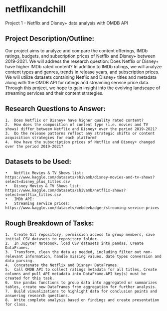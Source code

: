 # netflixandchill
Project 1 - Netflix and Disney+ data analysis with OMDB API

## Project Description/Outline:
Our project aims to analyze and compare the content offerings, IMDb ratings, budgets, and subscription prices of Netflix and Disney+ between 2019-2021. We will address the research question: Does Netflix or Disney+ have higher IMDb rated content? In addition to IMDb ratings, we will analyze content types and genres, trends in release years, and subscription prices. We will utilize datasets containing Netflix and Disney+ titles and metadata along with the OMDB API for ratings and streaming service price data. Through this project, we hope to gain insight into the evolving landscape of streaming services and their content strategies.

## Research Questions to Answer:
    1.	Does Netflix or Disney+ have higher quality rated content?
    2.	How does the composition of content type (i.e. movies and TV shows) differ between Netflix and Disney+ over the period 2019-2021?
    3.	Do the release patterns reflect any strategic shifts or content acquisition strategies for each platform?
    4.	How have the subscription prices of Netflix and Disney+ changed over the period 2019-2021?

## Datasets to be Used:
    •	Netflix Movies & TV Shows list: https://www.kaggle.com/datasets/shivamb/disney-movies-and-tv-shows?select=disney_plus_titles.csv 
    •	Disney Movies & TV Shows list: https://www.kaggle.com/datasets/shivamb/netflix-shows?select=netflix_titles.csv 
    •	IMDb API: 
    •	Streaming service prices: https://www.kaggle.com/datasets/webdevbadger/streaming-service-prices 

## Rough Breakdown of Tasks:
    1.	Create Git repository, permission access to group members, save initial CSV datasets to repository folder.
    2.	In Jupyter Notebook, load CSV datasets into pandas, Create DataFrames.
    3.	Transform, clean the data as needed, including filter out non-relevant information, handle missing values, date types conversion and data parsing.
    4.	Concatenate the Netflix and Disney+ DataFrames.
    5.	Call OMDB API to collect ratings metadata for all titles, Create columns and pull API metadata into DataFrame.API key(s) must be created for this task.
    6.	Use pandas functions to group data into aggregated or summarizes tables, create new DataFrames from aggregation for further analysis.
    7.	Build visualizations to highlight data for conclusion points and answering research questions.
    8.	Write complete analysis based on findings and create presentation for class.
